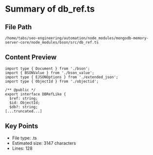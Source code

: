 # Summary of db_ref.ts
  
## File Path
`/home/tabs/seo-engineering/automation/node_modules/mongodb-memory-server-core/node_modules/bson/src/db_ref.ts`

## Content Preview
```
import type { Document } from './bson';
import { BSONValue } from './bson_value';
import type { EJSONOptions } from './extended_json';
import type { ObjectId } from './objectid';

/** @public */
export interface DBRefLike {
  $ref: string;
  $id: ObjectId;
  $db?: string;
[...truncated...]
```

## Key Points
- File type: .ts
- Estimated size: 3147 characters
- Lines: 128
